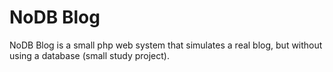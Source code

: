 # NoDB Blog
NoDB Blog is a small php web system that simulates a real blog, but without using a database (small study project).
